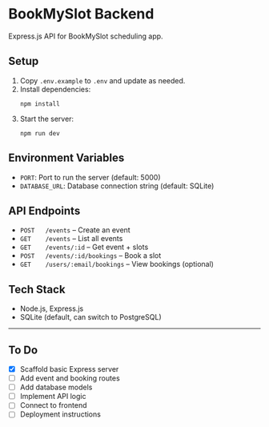 # BookMySlot Backend

Express.js API for BookMySlot scheduling app.

## Setup

1. Copy `.env.example` to `.env` and update as needed.
2. Install dependencies:
   ```
   npm install
   ```
3. Start the server:
   ```
   npm run dev
   ```

## Environment Variables
- `PORT`: Port to run the server (default: 5000)
- `DATABASE_URL`: Database connection string (default: SQLite)

## API Endpoints
- `POST   /events`            – Create an event
- `GET    /events`            – List all events
- `GET    /events/:id`        – Get event + slots
- `POST   /events/:id/bookings` – Book a slot
- `GET    /users/:email/bookings` – View bookings (optional)

## Tech Stack
- Node.js, Express.js
- SQLite (default, can switch to PostgreSQL)

---

## To Do
- [x] Scaffold basic Express server
- [ ] Add event and booking routes
- [ ] Add database models
- [ ] Implement API logic
- [ ] Connect to frontend
- [ ] Deployment instructions
